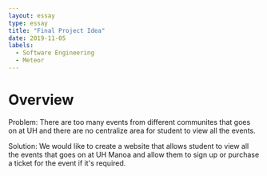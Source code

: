 ```yaml
---
layout: essay
type: essay
title: "Final Project Idea"
date: 2019-11-05
labels:
  - Software Engineering
  - Meteor
---
```


# Overview

<p>
Problem: There are too many events from different communites that goes on at UH and there are no centralize area for student 
          to view all the events.
</p>

<p>
Solution: We would like to create a website that allows student to view all the events that goes on at UH Manoa and 
          allow them to sign up or purchase a ticket for the event if it's required.
</p>          
          
